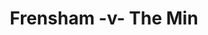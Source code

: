 ---
year: "2013"
serialNumber: "0427" 
game: "Frensham"
title: "Frensham -v- The Min"
gameLocation: ""
gameDate: ""
result: ""
resultType: ""
type: "game"
---